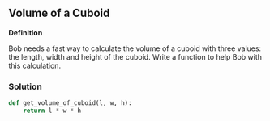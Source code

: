 ## Volume of a Cuboid

**Definition**

Bob needs a fast way to calculate the volume of a cuboid with three values: the length, width and height of the cuboid. Write a function to help Bob with this calculation.

### Solution

```python
def get_volume_of_cuboid(l, w, h):
    return l * w * h
    
```
        
